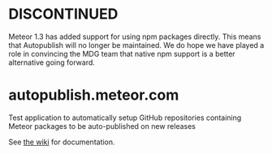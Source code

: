 DISCONTINUED
============

Meteor 1.3 has added support for using npm packages directly. This means that Autopublish will no longer be maintained. We do hope we have played a role in convincing the MDG team that native npm support is a better alternative going forward.


autopublish.meteor.com
======================

Test application to automatically setup GitHub repositories containing Meteor packages to be auto-published on new releases

See [the wiki](https://github.com/MeteorPackaging/autopublish.meteor.com/wiki) for documentation.
